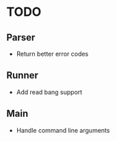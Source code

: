 # TODO

## Parser
- Return better error codes

## Runner
- Add read bang support

## Main
- Handle command line arguments
